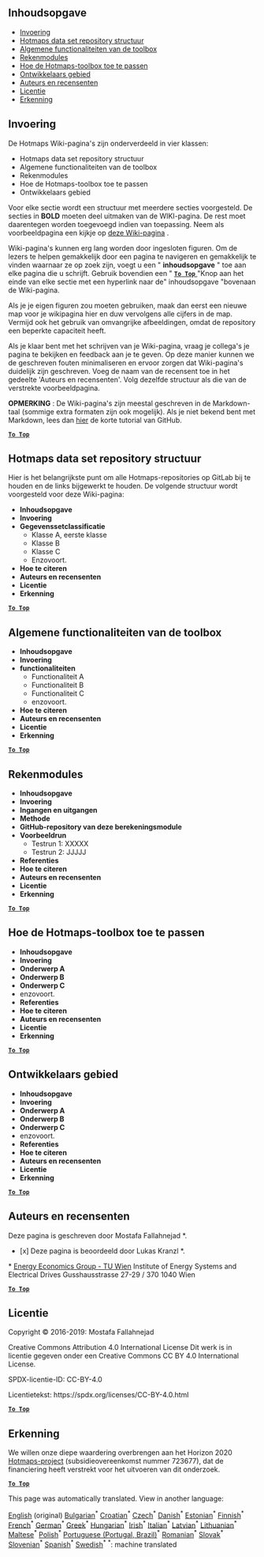 <h2> Inhoudsopgave </h2><ul><li> <a href="#Introduction">Invoering</a> </li><li> <a href="#Hotmaps-data-set-repository-structure">Hotmaps data set repository structuur</a> </li><li> <a href="#General-functionalities-of-the-toolbox">Algemene functionaliteiten van de toolbox</a> </li><li> <a href="#Calculation-modules">Rekenmodules</a> </li><li> <a href="#How-to-apply-the-Hotmaps-toolbox">Hoe de Hotmaps-toolbox toe te passen</a> </li><li> <a href="#Developers-area">Ontwikkelaars gebied</a> </li><li> <a href="#authors-and-reviewers">Auteurs en recensenten</a> </li><li> <a href="#license">Licentie</a> </li><li> <a href="#acknowledgement">Erkenning</a> </li></ul><h2> Invoering </h2><p> De Hotmaps Wiki-pagina's zijn onderverdeeld in vier klassen: </p><ul><li> Hotmaps data set repository structuur </li><li> Algemene functionaliteiten van de toolbox </li><li> Rekenmodules </li><li> Hoe de Hotmaps-toolbox toe te passen </li><li> Ontwikkelaars gebied </li></ul><p> Voor elke sectie wordt een structuur met meerdere secties voorgesteld. De secties in <strong>BOLD</strong> moeten deel uitmaken van de WIKI-pagina. De rest moet daarentegen worden toegevoegd indien van toepassing. Neem als voorbeeldpagina een kijkje op <a href="https://github.com/HotMaps/hotmaps_wiki/wiki/CM-District-heating-potential-user-defined-thresholds">deze Wiki-pagina</a> . </p><p> Wiki-pagina's kunnen erg lang worden door ingesloten figuren. Om de lezers te helpen gemakkelijk door een pagina te navigeren en gemakkelijk te vinden waarnaar ze op zoek zijn, voegt u een " <strong>inhoudsopgave</strong> " toe aan elke pagina die u schrijft. Gebruik bovendien een " <ins> <code><strong><a href="#table-of-contents">To Top</a></strong></code> </ins> "Knop aan het einde van elke sectie met een hyperlink naar de" inhoudsopgave "bovenaan de Wiki-pagina. </p><p> Als je je eigen figuren zou moeten gebruiken, maak dan eerst een nieuwe map voor je wikipagina hier en duw vervolgens alle cijfers in de map. Vermijd ook het gebruik van omvangrijke afbeeldingen, omdat de repository een beperkte capaciteit heeft. </p><p> Als je klaar bent met het schrijven van je Wiki-pagina, vraag je collega's je pagina te bekijken en feedback aan je te geven. Op deze manier kunnen we de geschreven fouten minimaliseren en ervoor zorgen dat Wiki-pagina's duidelijk zijn geschreven. Voeg de naam van de recensent toe in het gedeelte 'Auteurs en recensenten'. Volg dezelfde structuur als die van de verstrekte voorbeeldpagina. </p><p> <strong>OPMERKING</strong> : De Wiki-pagina's zijn meestal geschreven in de Markdown-taal (sommige extra formaten zijn ook mogelijk). Als je niet bekend bent met Markdown, lees dan <a href="https://guides.github.com/features/mastering-markdown/">hier</a> de korte tutorial van GitHub. </p><p><ins> <code><strong><a href="#table-of-contents">To Top</a></strong></code> </ins> </p><h2> Hotmaps data set repository structuur </h2><p> Hier is het belangrijkste punt om alle Hotmaps-repositories op GitLab bij te houden en de links bijgewerkt te houden. De volgende structuur wordt voorgesteld voor deze Wiki-pagina: </p><ul><li> <strong>Inhoudsopgave</strong> </li><li> <strong>Invoering</strong> </li><li> <strong>Gegevenssetclassificatie</strong> <ul><li> Klasse A, eerste klasse </li><li> Klasse B </li><li> Klasse C </li><li> Enzovoort. </li></ul></li><li> <strong>Hoe te citeren</strong> </li><li> <strong>Auteurs en recensenten</strong> </li><li> <strong>Licentie</strong> </li><li> <strong>Erkenning</strong> </li></ul><p><ins> <code><strong><a href="#table-of-contents">To Top</a></strong></code> </ins> </p><h2> Algemene functionaliteiten van de toolbox </h2><ul><li> <strong>Inhoudsopgave</strong> </li><li> <strong>Invoering</strong> </li><li> <strong>functionaliteiten</strong> <ul><li> Functionaliteit A </li><li> Functionaliteit B </li><li> Functionaliteit C </li><li> enzovoort. </li></ul></li><li> <strong>Hoe te citeren</strong> </li><li> <strong>Auteurs en recensenten</strong> </li><li> <strong>Licentie</strong> </li><li> <strong>Erkenning</strong> </li></ul><p><ins> <code><strong><a href="#table-of-contents">To Top</a></strong></code> </ins> </p><h2> Rekenmodules </h2><ul><li> <strong>Inhoudsopgave</strong> </li><li> <strong>Invoering</strong> </li><li> <strong>Ingangen en uitgangen</strong> </li><li> <strong>Methode</strong> </li><li> <strong>GitHub-repository van deze berekeningsmodule</strong> </li><li> <strong>Voorbeeldrun</strong> <ul><li> Testrun 1: XXXXX </li><li> Testrun 2: JJJJJ </li></ul></li><li> <strong>Referenties</strong> </li><li> <strong>Hoe te citeren</strong> </li><li> <strong>Auteurs en recensenten</strong> </li><li> <strong>Licentie</strong> </li><li> <strong>Erkenning</strong> </li></ul><p><ins> <code><strong><a href="#table-of-contents">To Top</a></strong></code> </ins> </p><h2> Hoe de Hotmaps-toolbox toe te passen </h2><ul><li> <strong>Inhoudsopgave</strong> </li><li> <strong>Invoering</strong> </li><li> <strong>Onderwerp A</strong> </li><li> <strong>Onderwerp B</strong> </li><li> <strong>Onderwerp C</strong> </li><li> enzovoort. </li><li> <strong>Referenties</strong> </li><li> <strong>Hoe te citeren</strong> </li><li> <strong>Auteurs en recensenten</strong> </li><li> <strong>Licentie</strong> </li><li> <strong>Erkenning</strong> </li></ul><p><ins> <code><strong><a href="#table-of-contents">To Top</a></strong></code> </ins> </p><h2> Ontwikkelaars gebied </h2><ul><li> <strong>Inhoudsopgave</strong> </li><li> <strong>Invoering</strong> </li><li> <strong>Onderwerp A</strong> </li><li> <strong>Onderwerp B</strong> </li><li> <strong>Onderwerp C</strong> </li><li> enzovoort. </li><li> <strong>Referenties</strong> </li><li> <strong>Hoe te citeren</strong> </li><li> <strong>Auteurs en recensenten</strong> </li><li> <strong>Licentie</strong> </li><li> <strong>Erkenning</strong> </li></ul><p><ins> <code><strong><a href="#table-of-contents">To Top</a></strong></code> </ins> </p><h2> Auteurs en recensenten </h2><p> Deze pagina is geschreven door Mostafa Fallahnejad *. </p><ul><li> [x] Deze pagina is beoordeeld door Lukas Kranzl *. </li></ul><p> * <a href="https://eeg.tuwien.ac.at/">Energy Economics Group - TU Wien</a> Institute of Energy Systems and Electrical Drives Gusshausstrasse 27-29 / 370 1040 Wien </p><p><ins> <code><strong><a href="#table-of-contents">To Top</a></strong></code> </ins> </p><h2> Licentie </h2><p> Copyright © 2016-2019: Mostafa Fallahnejad </p><p> Creative Commons Attribution 4.0 International License Dit werk is in licentie gegeven onder een Creative Commons CC BY 4.0 International License. </p><p> SPDX-licentie-ID: CC-BY-4.0 </p><p> Licentietekst: https://spdx.org/licenses/CC-BY-4.0.html </p><p><ins> <code><strong><a href="#table-of-contents">To Top</a></strong></code> </ins> </p><h2> Erkenning </h2><p> We willen onze diepe waardering overbrengen aan het Horizon 2020 <a href="https://www.hotmaps-project.eu">Hotmaps-project</a> (subsidieovereenkomst nummer 723677), dat de financiering heeft verstrekt voor het uitvoeren van dit onderzoek. </p><p><ins> <code><strong><a href="#table-of-contents">To Top</a></strong></code> </ins> </p>

This page was automatically translated. View in another language:

[English](en-Guidelines-for-writing-a-Hotmaps-Wiki-page) (original) [Bulgarian](bg-Guidelines-for-writing-a-Hotmaps-Wiki-page)<sup>\*</sup> [Croatian](hr-Guidelines-for-writing-a-Hotmaps-Wiki-page)<sup>\*</sup> [Czech](cs-Guidelines-for-writing-a-Hotmaps-Wiki-page)<sup>\*</sup> [Danish](da-Guidelines-for-writing-a-Hotmaps-Wiki-page)<sup>\*</sup>  [Estonian](et-Guidelines-for-writing-a-Hotmaps-Wiki-page)<sup>\*</sup> [Finnish](fi-Guidelines-for-writing-a-Hotmaps-Wiki-page)<sup>\*</sup> [French](fr-Guidelines-for-writing-a-Hotmaps-Wiki-page)<sup>\*</sup> [German](de-Guidelines-for-writing-a-Hotmaps-Wiki-page)<sup>\*</sup> [Greek](el-Guidelines-for-writing-a-Hotmaps-Wiki-page)<sup>\*</sup> [Hungarian](hu-Guidelines-for-writing-a-Hotmaps-Wiki-page)<sup>\*</sup> [Irish](ga-Guidelines-for-writing-a-Hotmaps-Wiki-page)<sup>\*</sup> [Italian](it-Guidelines-for-writing-a-Hotmaps-Wiki-page)<sup>\*</sup> [Latvian](lv-Guidelines-for-writing-a-Hotmaps-Wiki-page)<sup>\*</sup> [Lithuanian](lt-Guidelines-for-writing-a-Hotmaps-Wiki-page)<sup>\*</sup> [Maltese](mt-Guidelines-for-writing-a-Hotmaps-Wiki-page)<sup>\*</sup> [Polish](pl-Guidelines-for-writing-a-Hotmaps-Wiki-page)<sup>\*</sup> [Portuguese (Portugal, Brazil)](pt-Guidelines-for-writing-a-Hotmaps-Wiki-page)<sup>\*</sup> [Romanian](ro-Guidelines-for-writing-a-Hotmaps-Wiki-page)<sup>\*</sup> [Slovak](sk-Guidelines-for-writing-a-Hotmaps-Wiki-page)<sup>\*</sup> [Slovenian](sl-Guidelines-for-writing-a-Hotmaps-Wiki-page)<sup>\*</sup> [Spanish](es-Guidelines-for-writing-a-Hotmaps-Wiki-page)<sup>\*</sup> [Swedish](sv-Guidelines-for-writing-a-Hotmaps-Wiki-page)<sup>\*</sup>
<sup>\*</sup>: machine translated
